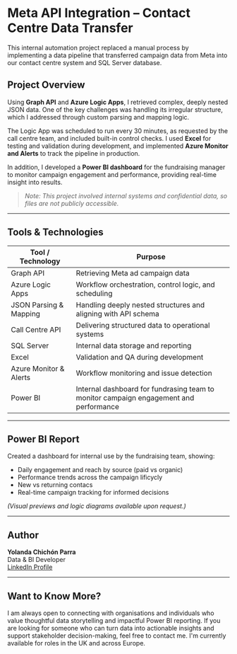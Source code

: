 # Meta API Integration – Contact Centre Data Transfer

This internal automation project replaced a manual process by implementing a data pipeline that transferred campaign data from Meta into our contact centre system and SQL Server database.

##  Project Overview

Using **Graph API** and **Azure Logic Apps**, I retrieved complex, deeply nested JSON data. One of the key challenges was handling its irregular structure, which I addressed through custom parsing and mapping logic.

The Logic App was scheduled to run every 30 minutes, as requested by the call centre team, and included built-in control checks. I used **Excel** for testing and validation during development, and implemented **Azure Monitor and Alerts** to track the pipeline in production.

In addition, I developed a **Power BI dashboard** for the fundraising manager to monitor campaign engagement and performance, providing real-time insight into results.

>  *Note: This project involved internal systems and confidential data, so files are not publicly accessible.*

---

##  Tools & Technologies

| Tool / Technology        | Purpose                                                              |
|--------------------------|----------------------------------------------------------------------|
| Graph API                | Retrieving Meta ad campaign data                                     |
| Azure Logic Apps         | Workflow orchestration, control logic, and scheduling                |
| JSON Parsing & Mapping   | Handling deeply nested structures and aligning with API schema       |
| Call Centre API          | Delivering structured data to operational systems                    |
| SQL Server               | Internal data storage and reporting                                  |
| Excel                    | Validation and QA during development                                 |
| Azure Monitor & Alerts   | Workflow monitoring and issue detection                              |
| Power BI                 | Internal dashboard for fundrasing team to monitor campaign engagement and performance                |

---

##  Power BI Report

Created a dashboard for internal use by the fundraising team, showing:
- Daily engagement and reach by source (paid vs organic)
- Performance trends across the campaign lificycly
- New vs returning contacs
- Real-time campaign tracking for informed decisions

*(Visual previews and logic diagrams available upon request.)*

---

##  Author

**Yolanda Chichón Parra**  
Data & BI Developer  
[LinkedIn Profile](https://www.linkedin.com/in/yolanda-chichon-parra)

---

##  Want to Know More?

I am always open to connecting with organisations and individuals who value thoughtful data storytelling and impactful Power BI reporting. If you are looking for someone who can turn data into actionable insights and support stakeholder decision-making, feel free to contact me. I'm currently available for roles in the UK and across Europe.

